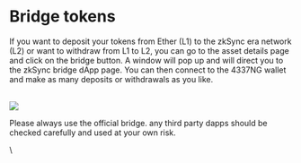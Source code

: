 # Bridge tokens

If you want to deposit your tokens from Ether (L1) to the zkSync era network (L2) or want to withdraw from L1 to L2, you can go to the asset details page and click on the bridge button. A window will pop up and will direct you to the zkSync bridge dApp page. You can then connect to the 4337NG wallet and make as many deposits or withdrawals as you like.

\
![](https://lh5.googleusercontent.com/x-xgawaycFeinbQvaBIJ4pS4oo3jNN8zKwZH8TfiW3tkLig1s4DHg01ly66UhzmC1OsSvsYxd1f4nf85AohrP20rsRGCAEQrsZbhjbMq84gBN37E\_hi1aItfYbvu4hZLAqiAqcgBgPdkrH5CtoUSYig)

Please always use the official bridge. any third party dapps should be checked carefully and used at your own risk.

\


<figure><img src="https://lh6.googleusercontent.com/jTpeGYGRIw-FUAQDMiyuvNAMa-e_TxPz8b0qvF3jgdXui_StKSUKuJEvzUbrv9EOOLejd3mmF5ch7GscKqE-mgA0l55N-dKrBmEzhSfRwpg3ePW4Tc-GuR80myFPEkcPVYENbB9icwG8PmvHyjT3_1E" alt=""><figcaption></figcaption></figure>
